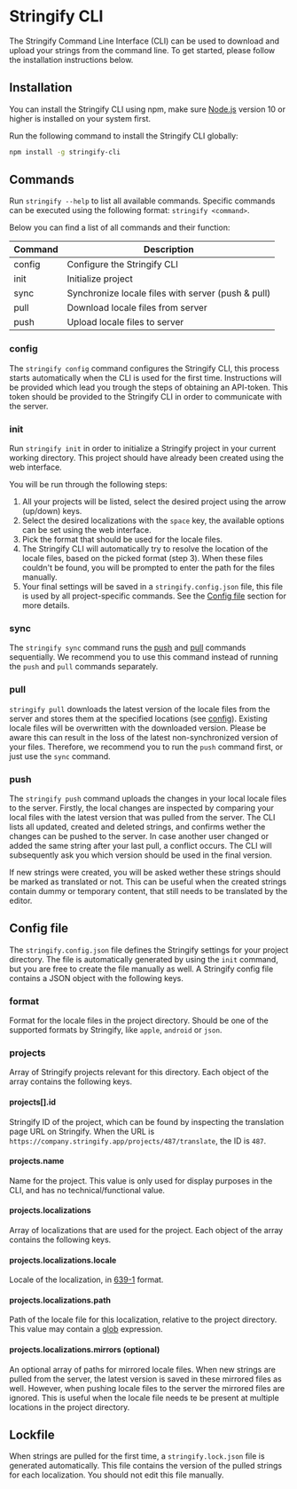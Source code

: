 # Stringify CLI
The Stringify Command Line Interface (CLI) can be used to download and upload your strings from the command line.
To get started, please follow the installation instructions below.

## Installation
You can install the Stringify CLI using npm, make sure [Node.js](https://nodejs.org/) version 10 or higher is installed on your system first.

Run the following command to install the Stringify CLI globally:
```bash
npm install -g stringify-cli
```

## Commands
Run `stringify --help` to list all available commands. Specific commands can be executed using the following format: `stringify <command>`.

Below you can find a list of all commands and their function:

| Command | Description                                         |
|---------|-----------------------------------------------------|
| config  | Configure the Stringify CLI                         |
| init    | Initialize project                                  |
| sync    | Synchronize locale files with server (push & pull)  |
| pull    | Download locale files from server                   |
| push    | Upload locale files to server                       |

### config
The `stringify config` command configures the Stringify CLI, this process starts automatically when the CLI is used for the first time.
Instructions will be provided which lead you trough the steps of obtaining an API-token. 
This token should be provided to the Stringify CLI in order to communicate with the server. 

### init
Run `stringify init` in order to initialize a Stringify project in your current working directory.
This project should have already been created using the web interface.

You will be run through the following steps:
1. All your projects will be listed, select the desired project using the arrow (up/down) keys.
2. Select the desired localizations with the `space` key, the available options can be set using the web interface.
3. Pick the format that should be used for the locale files.
4. The Stringify CLI will automatically try to resolve the location of the locale files, based on the picked format (step 3). 
 When these files couldn't be found, you will be prompted to enter the path for the files manually. 
5. Your final settings will be saved in a `stringify.config.json` file, this file is used by all project-specific commands. 
 See the [Config file](#config-file) section for more details.

### sync
The `stringify sync` command runs the [push](#push) and [pull](#pull) commands sequentially. 
We recommend you to use this command instead of running the `push` and `pull` commands separately.

### pull
`stringify pull` downloads the latest version of the locale files from the server and stores them at the specified locations (see [config](#config)).
Existing locale files will be overwritten with the downloaded version. 
Please be aware this can result in the loss of the latest non-synchronized version of your files. 
Therefore, we recommend you to run the `push` command first, or just use the `sync` command.

### push
The `stringify push` command uploads the changes in your local locale files to the server. 
Firstly, the local changes are inspected by comparing your local files with the latest version that was pulled from the server.
The CLI lists all updated, created and deleted strings, and confirms wether the changes can be pushed to the server. 
In case another user changed or added the same string after your last pull, a conflict occurs. 
The CLI will subsequently ask you which version should be used in the final version.

If new strings were created, you will be asked wether these strings should be marked as translated or not. 
This can be useful when the created strings contain dummy or temporary content, that still needs to be translated by the editor.

## Config file
The `stringify.config.json` file defines the Stringify settings for your project directory. 
The file is automatically generated by using the `init` command, but you are free to create the file manually as well. 
A Stringify config file contains a JSON object with the following keys.

### format
Format for the locale files in the project directory. Should be one of the supported formats by Stringify, like `apple`, `android` or `json`.

### projects
Array of Stringify projects relevant for this directory. Each object of the array contains the following keys.

#### projects[].id
Stringify ID of the project, which can be found by inspecting the translation page URL on Stringify. When the URL is `https://company.stringify.app/projects/487/translate`, the ID is `487`.

#### projects.name
Name for the project. This value is only used for display purposes in the CLI, and has no technical/functional value.

#### projects.localizations
Array of localizations that are used for the project. Each object of the array contains the following keys.

#### projects.localizations.locale
Locale of the localization, in [639-1](https://en.wikipedia.org/wiki/List_of_ISO_639-1_codes) format.

#### projects.localizations.path
Path of the locale file for this localization, relative to the project directory. This value may contain a [glob](https://en.wikipedia.org/wiki/Glob_(programming)) expression.

#### projects.localizations.mirrors (optional)
An optional array of paths for mirrored locale files. When new strings are pulled from the server, the latest version is saved in these mirrored files as well. 
However, when pushing locale files to the server the mirrored files are ignored. 
This is useful when the locale file needs te be present at multiple locations in the project directory.

## Lockfile
When strings are pulled for the first time, a `stringify.lock.json` file is generated automatically. 
This file contains the version of the pulled strings for each localization. You should not edit this file manually.